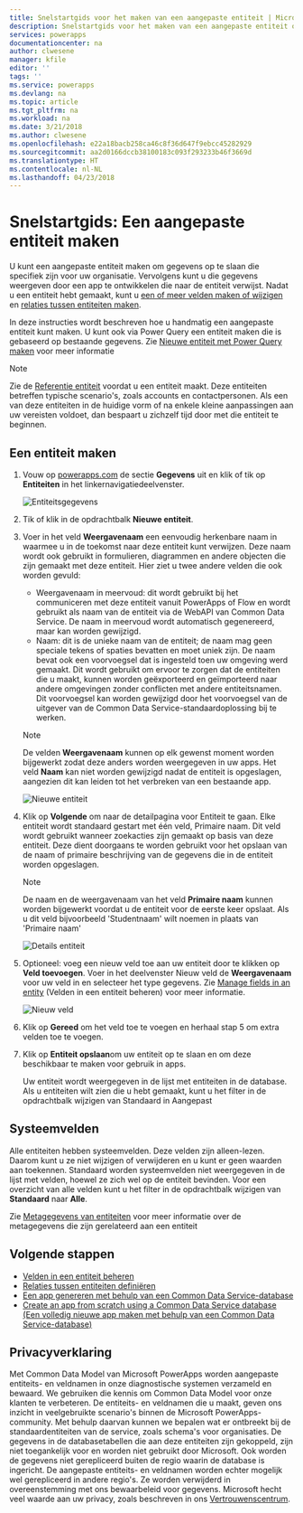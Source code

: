 ```yaml
---
title: Snelstartgids voor het maken van een aangepaste entiteit | Microsoft Docs
description: Snelstartgids voor het maken van een aangepaste entiteit op basis van een andere entiteit of een volledig nieuwe entiteit maken.
services: powerapps
documentationcenter: na
author: clwesene
manager: kfile
editor: ''
tags: ''
ms.service: powerapps
ms.devlang: na
ms.topic: article
ms.tgt_pltfrm: na
ms.workload: na
ms.date: 3/21/2018
ms.author: clwesene
ms.openlocfilehash: e22a18bacb258ca46c8f36d647f9ebcc45282929
ms.sourcegitcommit: aa2d0166dccb38100183c093f293233b46f3669d
ms.translationtype: HT
ms.contentlocale: nl-NL
ms.lasthandoff: 04/23/2018
---
```

# <a name="quickstart-create-a-custom-entity"></a>Snelstartgids: Een aangepaste entiteit maken
U kunt een aangepaste entiteit maken om gegevens op te slaan die specifiek zijn voor uw organisatie. Vervolgens kunt u die gegevens weergeven door een app te ontwikkelen die naar de entiteit verwijst. Nadat u een entiteit hebt gemaakt, kunt u [een of meer velden maken of wijzigen](data-platform-manage-fields.md) en [relaties tussen entiteiten maken](data-platform-entity-lookup.md).

In deze instructies wordt beschreven hoe u handmatig een aangepaste entiteit kunt maken. U kunt ook via Power Query een entiteit maken die is gebaseerd op bestaande gegevens. Zie [Nieuwe entiteit met Power Query maken](data-platform-cds-newentity-pq.md) voor meer informatie

> [!NOTE]
> Zie de [Referentie entiteit](../../developer/common-data-service/reference/about-entity-reference.md) voordat u een entiteit maakt. Deze entiteiten betreffen typische scenario's, zoals accounts en contactpersonen. Als een van deze entiteiten in de huidige vorm of na enkele kleine aanpassingen aan uw vereisten voldoet, dan bespaart u zichzelf tijd door met die entiteit te beginnen.

## <a name="create-an-entity"></a>Een entiteit maken
1. Vouw op [powerapps.com](https://web.powerapps.com) de sectie **Gegevens** uit en klik of tik op **Entiteiten** in het linkernavigatiedeelvenster.

    ![Entiteitsgegevens](./media/data-platform-cds-create-entity/entitylist.png "Entiteitslijst")

2. Tik of klik in de opdrachtbalk **Nieuwe entiteit**.
3. Voer in het veld **Weergavenaam** een eenvoudig herkenbare naam in waarmee u in de toekomst naar deze entiteit kunt verwijzen. Deze naam wordt ook gebruikt in formulieren, diagrammen en andere objecten die zijn gemaakt met deze entiteit. Hier ziet u twee andere velden die ook worden gevuld:

    * Weergavenaam in meervoud: dit wordt gebruikt bij het communiceren met deze entiteit vanuit PowerApps of Flow en wordt gebruikt als naam van de entiteit via de WebAPI van Common Data Service. De naam in meervoud wordt automatisch gegenereerd, maar kan worden gewijzigd.
    * Naam: dit is de unieke naam van de entiteit; de naam mag geen speciale tekens of spaties bevatten en moet uniek zijn. De naam bevat ook een voorvoegsel dat is ingesteld toen uw omgeving werd gemaakt. Dit wordt gebruikt om ervoor te zorgen dat de entiteiten die u maakt, kunnen worden geëxporteerd en geïmporteerd naar andere omgevingen zonder conflicten met andere entiteitsnamen. Dit voorvoegsel kan worden gewijzigd door het voorvoegsel van de uitgever van de Common Data Service-standaardoplossing bij te werken.

    > [!NOTE]
    > De velden **Weergavenaam** kunnen op elk gewenst moment worden bijgewerkt zodat deze anders worden weergegeven in uw apps. Het veld **Naam** kan niet worden gewijzigd nadat de entiteit is opgeslagen, aangezien dit kan leiden tot het verbreken van een bestaande app.

    ![Nieuwe entiteit](./media/data-platform-cds-create-entity/newentitypanel.png "deelvenster Nieuwe entiteit")

4. Klik op **Volgende** om naar de detailpagina voor Entiteit te gaan. Elke entiteit wordt standaard gestart met één veld, Primaire naam. Dit veld wordt gebruikt wanneer zoekacties zijn gemaakt op basis van deze entiteit. Deze dient doorgaans te worden gebruikt voor het opslaan van de naam of primaire beschrijving van de gegevens die in de entiteit worden opgeslagen.

    > [!NOTE]
    > De naam en de weergavenaam van het veld **Primaire naam** kunnen worden bijgewerkt voordat u de entiteit voor de eerste keer opslaat. Als u dit veld bijvoorbeeld 'Studentnaam' wilt noemen in plaats van 'Primaire naam'

    ![Details entiteit](./media/data-platform-cds-create-entity/newentitydetails.png "Details nieuwe entiteit")

5. Optioneel: voeg een nieuw veld toe aan uw entiteit door te klikken op **Veld toevoegen**. Voer in het deelvenster Nieuw veld de **Weergavenaam** voor uw veld in en selecteer het type gegevens. Zie [Manage fields in an entity](data-platform-manage-fields.md) (Velden in een entiteit beheren) voor meer informatie.

    ![Nieuw veld](./media/data-platform-cds-create-entity/newfieldpanel-2.png "Deelvenster Nieuw veld")


6. Klik op **Gereed** om het veld toe te voegen en herhaal stap 5 om extra velden toe te voegen.
7. Klik op **Entiteit opslaan**om uw entiteit op te slaan en om deze beschikbaar te maken voor gebruik in apps.

    Uw entiteit wordt weergegeven in de lijst met entiteiten in de database. Als u entiteiten wilt zien die u hebt gemaakt, kunt u het filter in de opdrachtbalk wijzigen van Standaard in Aangepast

## <a name="system-fields"></a>Systeemvelden
Alle entiteiten hebben systeemvelden. Deze velden zijn alleen-lezen. Daarom kunt u ze niet wijzigen of verwijderen en u kunt er geen waarden aan toekennen. Standaard worden systeemvelden niet weergegeven in de lijst met velden, hoewel ze zich wel op de entiteit bevinden. Voor een overzicht van alle velden kunt u het filter in de opdrachtbalk wijzigen van **Standaard** naar **Alle**.

Zie [Metagegevens van entiteiten](../../developer/common-data-service/entity-metadata.md) voor meer informatie over de metagegevens die zijn gerelateerd aan een entiteit

## <a name="next-steps"></a>Volgende stappen
* [Velden in een entiteit beheren](data-platform-manage-fields.md)
* [Relaties tussen entiteiten definiëren](data-platform-entity-lookup.md)
* [Een app genereren met behulp van een Common Data Service-database](../canvas-apps/data-platform-create-app.md)
* [Create an app from scratch using a Common Data Service database (Een volledig nieuwe app maken met behulp van een Common Data Service-database)](../canvas-apps/data-platform-create-app-scratch.md)

## <a name="privacy-notice"></a>Privacyverklaring
Met Common Data Model van Microsoft PowerApps worden aangepaste entiteits- en veldnamen in onze diagnostische systemen verzameld en bewaard.  We gebruiken die kennis om Common Data Model voor onze klanten te verbeteren. De entiteits- en veldnamen die u maakt, geven ons inzicht in veelgebruikte scenario's binnen de Microsoft PowerApps-community. Met behulp daarvan kunnen we bepalen wat er ontbreekt bij de standaardentiteiten van de service, zoals schema's voor organisaties. De gegevens in de databasetabellen die aan deze entiteiten zijn gekoppeld, zijn niet toegankelijk voor en worden niet gebruikt door Microsoft. Ook worden de gegevens niet gerepliceerd buiten de regio waarin de database is ingericht. De aangepaste entiteits- en veldnamen worden echter mogelijk wel gerepliceerd in andere regio's. Ze worden verwijderd in overeenstemming met ons bewaarbeleid voor gegevens. Microsoft hecht veel waarde aan uw privacy, zoals beschreven in ons [Vertrouwenscentrum](https://www.microsoft.com/trustcenter/Privacy/default.aspx).

